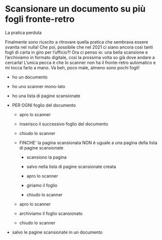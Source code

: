 # Scansionare un documento su più fogli fronte-retro

La pratica perduta

Finalmente sono riuscito a ritrovare quella pratica che sembrava essere svanita nel nulla! Che poi, possibile che nel 2021 ci siano ancora così tanti fogli di carta in giro per l’ufficio?! Ora ci penso io: una bella scansione e l’archiviamo in formato digitale, così la prossima volta so già dove andare a cercarla! L’unica pecca è che lo scanner non ha il fronte-retro automatico e mi tocca farlo a mano. Va beh, poco male, almeno sono pochi fogli!

- ho un documento

- ho uno scanner mono-lato

- ho una lista di pagine scansionate

- PER OGNI foglio del documento

  - apro lo scanner

  - inserisco il successivo foglio del documento

  - chiudo lo scanner

  - FINCHE' la pagina scansionata NON è uguale a una pagina della lista di pagine scansionate

    - scansiono la pagina

    - salvo nella lista di pagine scansionate creata

    - apro lo scanner

    - giriamo il foglio

    - chiudo lo scanner

  - apro lo scanner

  - archiviamo il foglio scansionato

  - chiudo lo scanner

- salvo le pagine scansionate in un documento
